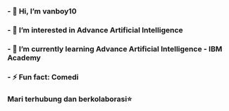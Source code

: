 ### - 👋 Hi, I’m vanboy10
### - 👀 I’m interested in Advance Artificial Intelligence
### - 🌱 I’m currently learning Advance Artificial Intelligence - IBM Academy
### - ⚡ Fun fact: Comedi

### Mari terhubung dan berkolaborasi⭐
